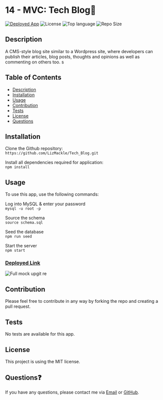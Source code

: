 # 14 - MVC: Tech Blog📃
<a href="https://tech-blog-lm8.herokuapp.com/">![Deployed App](https://img.shields.io/badge/-Deployed-success?style=for-the-badge)</a> ![License](https://img.shields.io/badge/License-MIT-red?style=for-the-badge&logo) ![Top language](https://img.shields.io/github/languages/top/lizmackle/tech_blog?style=for-the-badge&logo) ![Repo Size](https://img.shields.io/github/repo-size/lizmackle/tech_blog?color=yellow&style=for-the-badge)

## Description
A CMS-style blog site similar to a Wordpress site, where developers can publish their articles, blog posts, thoughts and opinions as well as commenting on others too. 
s
## Table of Contents
  - [Description](#description)
  - [Installation](#installation)
  - [Usage](#usage)
  - [Contribution](#contribution)
  - [Tests](#tests)
  - [License](#license)
  - [Questions](#questions)

## Installation
Clone the Github repository:<br>
`https://github.com/LizMackle/Tech_Blog.git`

Install all dependencies required for application:<br>
`npm install` 
  
## Usage
To use this app, use the following commands:

Log into MySQL & enter your password<br>
`mysql -u root -p`

Source the schema<br>
`source schema.sql`

Seed the database<br>
`npm run seed`

Start the server<br>
`npm start`
  
### [Deployed Link]()

![Full mock up](https://user-images.githubusercontent.com/93589073/164407498-a4836d8a-0284-4993-9ff4-a76b1a31e20d.jpg)git re
## Contribution
Please feel free to contribute in any way by forking the repo and creating a pull request.

## Tests
No tests are available for this app.

## License
This project is using the MIT license.

## Questions❓
If you have any questions, please contact me via [Email](mailto:liz.mackle@outlook.com) or [GitHub](https://github.com/LizMackle).
